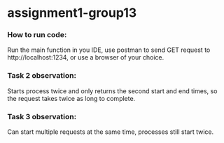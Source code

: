 # assignment1-group13

### How to run code:

Run the main function in you IDE, use postman to send GET request to http://localhost:1234, or use a browser of your choice.

### Task 2 observation:

Starts process twice and only returns the second start and end times, so the request takes twice as long to complete.

### Task 3 observation:

Can start multiple requests at the same time, processes still start twice.
